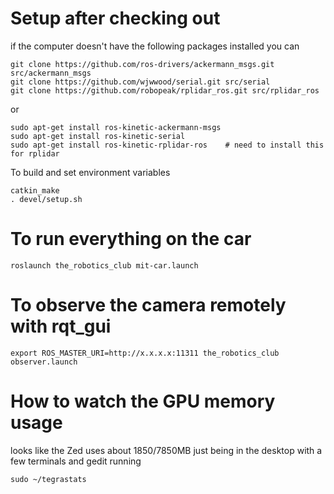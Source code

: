 # Setup after checking out
if the computer doesn't have the following packages installed you can
```
git clone https://github.com/ros-drivers/ackermann_msgs.git src/ackermann_msgs
git clone https://github.com/wjwwood/serial.git src/serial
git clone https://github.com/robopeak/rplidar_ros.git src/rplidar_ros
```
or
```
sudo apt-get install ros-kinetic-ackermann-msgs
sudo apt-get install ros-kinetic-serial
sudo apt-get install ros-kinetic-rplidar-ros    # need to install this for rplidar
```

To build and set environment variables
```
catkin_make
. devel/setup.sh
```


# To run everything on the car
```
roslaunch the_robotics_club mit-car.launch
```

# To observe the camera remotely with rqt_gui
```
export ROS_MASTER_URI=http://x.x.x.x:11311 the_robotics_club observer.launch
```



# How to watch the GPU memory usage
looks like the Zed uses about 1850/7850MB just being in the desktop with a few terminals and gedit running
```
sudo ~/tegrastats
```

